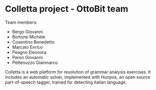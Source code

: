 # Colletta project - OttoBit team

Team members:
* Bergo Giovanni
* Bortone Michele
* Cosentino Benedetto
* Marcato Enrico
* Peagno Eleonora
* Peron Giovanni
* Pettenuzzo Gianmarco


Colletta is a web platform for resolution of grammar analysis exercises. It includes an automatic solver, implemented with Hunpos, an open source part-of-speech tagger, trained for detecting italian language.

